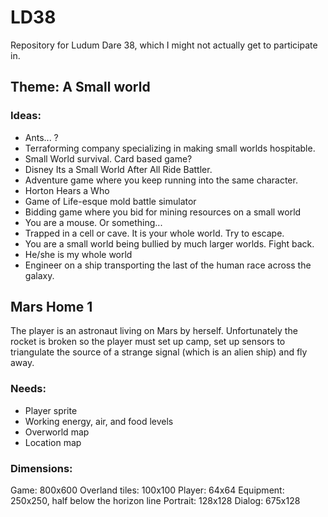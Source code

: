 # LD38
Repository for Ludum Dare 38, which I might not actually get to participate in.

## Theme: A Small world

### Ideas:
- Ants... ?
- Terraforming company specializing in making small worlds hospitable.
- Small World survival.  Card based game?
- Disney Its a Small World After All Ride Battler.
- Adventure game where you keep running into the same character.
- Horton Hears a Who
- Game of Life-esque mold battle simulator
- Bidding game where you bid for mining resources on a small world
- You are a mouse.  Or something...
- Trapped in a cell or cave.  It is your whole world.  Try to escape.
- You are a small world being bullied by much larger worlds.  Fight back.
- He/she is my whole world
- Engineer on a ship transporting the last of the human race across the galaxy.


## Mars Home 1

The player is an astronaut living on Mars by herself.  Unfortunately the rocket
is broken so the player must set up camp, set up sensors to triangulate the source
of a strange signal (which is an alien ship) and fly away.

### Needs:
- Player sprite
- Working energy, air, and food levels
- Overworld map
- Location map

### Dimensions:
Game: 800x600
Overland tiles: 100x100
Player: 64x64
Equipment: 250x250, half below the horizon line
Portrait: 128x128
Dialog: 675x128
